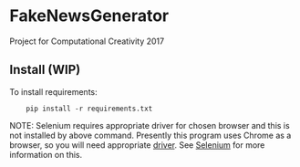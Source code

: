 # FakeNewsGenerator
Project for Computational Creativity 2017

## Install (WIP)

To install requirements:

		pip install -r requirements.txt

NOTE: Selenium requires appropriate driver for chosen browser and this is not installed by above command.
Presently this program uses Chrome as a browser, so you will need appropriate [driver](https://sites.google.com/a/chromium.org/chromedriver/downloads). See [Selenium](https://pypi.python.org/pypi/selenium/3.8.0) for more information on this.

